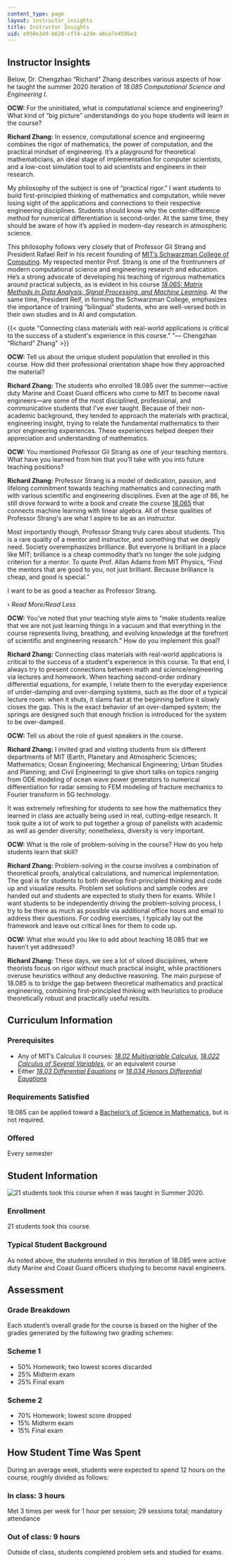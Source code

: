 ```yaml
---
content_type: page
layout: instructor_insights
title: Instructor Insights
uid: e950e349-b628-cf74-a2de-a8ce7e4595e3
---
```


Instructor Insights
-------------------

Below, Dr. Chengzhao “Richard” Zhang describes various aspects of how he taught the summer 2020 iteration of _18.085 Computational Science and Engineering I_.

**OCW:** For the uninitiated, what is computational science and engineering? What kind of “big picture” understandings do you hope students will learn in the course?

**Richard Zhang:** In essence, computational science and engineering combines the rigor of mathematics, the power of computation, and the practical mindset of engineering. It’s a playground for theoretical mathematicians, an ideal stage of implementation for computer scientists, and a low-cost simulation tool to aid scientists and engineers in their research.

My philosophy of the subject is one of “practical rigor.” I want students to build first-principled thinking of mathematics and computation, while never losing sight of the applications and connections to their respective engineering disciplines. Students should know why the center-difference method for numerical differentiation is second-order. At the same time, they should be aware of how it’s applied in modern-day research in atmospheric science.

This philosophy follows very closely that of Professor Gil Strang and President Rafael Reif in his recent founding of [MIT’s Schwarzman College of Computing](https://computing.mit.edu/). My respected mentor Prof. Strang is one of the frontrunners of modern computational science and engineering research and education. He’s a strong advocate of developing his teaching of rigorous mathematics around practical subjects, as is evident in his course [_18.065: Matrix Methods in Data Analysis, Signal Processing, and Machine Learning_](/courses/18-065-matrix-methods-in-data-analysis-signal-processing-and-machine-learning-spring-2018/). At the same time, President Reif, in forming the Schwarzman College, emphasizes the importance of training “bilingual” students, who are well-versed both in their own studies and in AI and computation.

{{< quote "Connecting class materials with real-world applications is critical to the success of a student's experience in this course." "— Chengzhao “Richard” Zhang" >}}

**OCW:** Tell us about the unique student population that enrolled in this course. How did their professional orientation shape how they approached the material?

**Richard Zhang:** The students who enrolled 18.085 over the summer—active duty Marine and Coast Guard officers who come to MIT to become naval engineers—are some of the most disciplined, professional, and communicative students that I've ever taught. Because of their non-academic background, they tended to approach the materials with practical, engineering insight, trying to relate the fundamental mathematics to their prior engineering experiences. These experiences helped deepen their appreciation and understanding of mathematics.

**OCW:** You mentioned Professor Gil Strang as one of your teaching mentors. What have you learned from him that you’ll take with you into future teaching positions?

**Richard Zhang:** Professor Strang is a model of dedication, passion, and lifelong commitment towards teaching mathematics and connecting math with various scientific and engineering disciplines. Even at the age of 86, he still drove forward to write a book and create the course [18.065](/courses/18-065-matrix-methods-in-data-analysis-signal-processing-and-machine-learning-spring-2018/) that connects machine learning with linear algebra. All of these qualities of Professor Strang's are what I aspire to be as an instructor.

Most importantly though, Professor Strang truly cares about students. This is a rare quality of a mentor and instructor, and something that we deeply need. Society overemphasizes brilliance. But everyone is brilliant in a place like MIT; brilliance is a cheap commodity that’s no longer the sole judging criterion for a mentor. To quote Prof. Allan Adams from MIT Physics, “Find the mentors that are good to you, not just brilliant. Because brilliance is cheap, and good is special.”

I want to be as good a teacher as Professor Strang.

› _Read More/Read Less_

**OCW:** You’ve noted that your teaching style aims to “make students realize that we are not just learning things in a vacuum and that everything in the course represents living, breathing, and evolving knowledge at the forefront of scientific and engineering research.” How do you implement this goal?

**Richard Zhang:** Connecting class materials with real-world applications is critical to the success of a student's experience in this course. To that end, I always try to present connections between math and science/engineering via lectures and homework. When teaching second-order ordinary differential equations, for example, I relate them to the everyday experience of under-damping and over-damping systems, such as the door of a typical lecture room: when it shuts, it slams fast at the beginning before it slowly closes the gap. This is the exact behavior of an over-damped system; the springs are designed such that enough friction is introduced for the system to be over-damped.

**OCW:** Tell us about the role of guest speakers in the course.

**Richard Zhang:** I invited grad and visiting students from six different departments of MIT (Earth, Planetary and Atmospheric Sciences; Mathematics; Ocean Engineering; Mechanical Engineering; Urban Studies and Planning; and Civil Engineering) to give short talks on topics ranging from ODE modeling of ocean wave power generators to numerical differentiation for radar sensing to FEM modeling of fracture mechanics to Fourier transform in 5G technology.

It was extremely refreshing for students to see how the mathematics they learned in class are actually being used in real, cutting-edge research. It took quite a lot of work to put together a group of panelists with academic as well as gender diversity; nonetheless, diversity is very important.

**OCW:** What is the role of problem-solving in the course? How do you help students learn that skill?

**Richard Zhang:** Problem-solving in the course involves a combination of theoretical proofs, analytical calculations, and numerical implementation. The goal is for students to both develop first-principled thinking and code up and visualize results. Problem set solutions and sample codes are handed out and students are expected to study them for exams. While I want students to be independently driving the problem-solving process, I try to be there as much as possible via additional office hours and email to address their questions. For coding exercises, I typically lay out the framework and leave out critical lines for them to code up.

**OCW:** What else would you like to add about teaching 18.085 that we haven’t yet addressed?

**Richard Zhang:** These days, we see a lot of siloed disciplines, where theorists focus on rigor without much practical insight, while practitioners overuse heuristics without any deductive reasoning. The main purpose of 18.085 is to bridge the gap between theoretical mathematics and practical engineering, combining first-principled thinking with heuristics to produce theoretically robust and practically useful results.

Curriculum Information
----------------------

### Prerequisites

*   Any of MIT’s Calculus II courses: [_18.02 Multivariable Calculus_](/courses/18-02sc-multivariable-calculus-fall-2010/), [_18.022 Calculus of Several Variables_](/courses/18-022-calculus-of-several-variables-fall-2010/), or an equivalent course
*   Either [_18.03 Differential Equations_](/courses/18-03-differential-equations-spring-2010/) or _[18.034 Honors Differential Equations](/courses/18-034-honors-differential-equations-spring-2009/)_

### Requirements Satisfied

18.085 can be applied toward a [Bachelor’s of Science in Mathematics](https://math.mit.edu/academics/undergrad/major/course18/general.php), but is not required.

### Offered

Every semester

Student Information
-------------------

![21 students took this course when it was taught in Summer 2020.](BASEURL_PLACEHOLDER/resources/21)

### Enrollment

21 students took this course.

### Typical Student Background

As noted above, the students enrolled in this iteration of 18.085 were active duty Marine and Coast Guard officers studying to become naval engineers.

Assessment
----------

### Grade Breakdown

Each student’s overall grade for the course is based on the higher of the grades generated by the following two grading schemes:

### Scheme 1

*   50% Homework; two lowest scores discarded
*   25% Midterm exam
*   25% Final exam

### Scheme 2

*   70% Homework; lowest score dropped
*   15% Midterm exam
*   15% Final exam

How Student Time Was Spent
--------------------------

During an average week, students were expected to spend 12 hours on the course, roughly divided as follows:

### In class: 3 hours

Met 3 times per week for 1 hour per session; 29 sessions total; mandatory attendance

### Out of class: 9 hours

Outside of class, students completed problem sets and studied for exams.